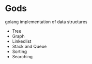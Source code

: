 # Gods

golang implementation of data structures
- Tree
- Graph
- Linkedlist
- Stack and Queue
- Sorting
- Searching
